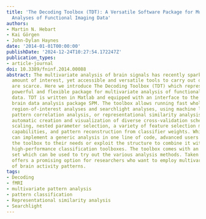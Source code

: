 ```yaml
---
title: 'The Decoding Toolbox (TDT): A Versatile Software Package for Multivariate
  Analyses of Functional Imaging Data'
authors:
- Martin N. Hebart
- Kai Görgen
- John-Dylan Haynes
date: '2014-01-01T00:00:00'
publishDate: '2024-12-24T10:27:54.172247Z'
publication_types:
- article-journal
doi: 10.3389/fninf.2014.00088
abstract: The multivariate analysis of brain signals has recently sparked a great
  amount of interest, yet accessible and versatile tools to carry out decoding analyses
  are scarce. Here we introduce The Decoding Toolbox (TDT) which represents a user-friendly,
  powerful and flexible package for multivariate analysis of functional brain imaging
  data. TDT is written in Matlab and equipped with an interface to the widely used
  brain data analysis package SPM. The toolbox allows running fast whole-brain analyses,
  region-of-interest analyses and searchlight analyses, using machine learning classifiers,
  pattern correlation analysis, or representational similarity analysis. It offers
  automatic creation and visualization of diverse cross-validation schemes, feature
  scaling, nested parameter selection, a variety of feature selection methods, multiclass
  capabilities, and pattern reconstruction from classifier weights. While basic users
  can implement a generic analysis in one line of code, advanced users can extend
  the toolbox to their needs or exploit the structure to combine it with external
  high-performance classification toolboxes. The toolbox comes with an example data
  set which can be used to try out the various analysis methods. Taken together, TDT
  offers a promising option for researchers who want to employ multivariate analyses
  of brain activity patterns.
tags:
- Decoding
- fMRI
- multivariate pattern analysis
- pattern classification
- Representational similarity analysis
- Searchlight
---
```

